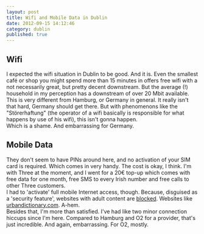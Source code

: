 ```yaml
---
layout: post
title: Wifi and Mobile Data in Dublin
date: 2012-09-15 14:12:46
category: dublin
published: true
---
```



## Wifi
I expected the wifi situation in Dublin to be good. And it is. Even the smallest café or shop you might spend more than 15 minutes in offers free wifi with a not necessarily great, but pretty decent downstream. But the average (!) household in my perception has a downstream of over 20 Mbit available. This is very different from Hamburg, or Germany in general. It really isn't that hard, Germany should get there. But with phenomenons like the "Störerhaftung" (the operator of a wifi basically is responsible for what happens by use of his wifi), this isn't gonna happen.  
Which is a shame. And embarrassing for Germany.

## Mobile Data
They don't seem to have PINs around here, and no activation of your SIM card is required. Which comes in very handy. The cost is okay, I think. I'm with Three at the moment, and I went for a 20€ top-up which comes with free data for one month, free SMS to every Irish number and free calls to other Three customers.  
I had to 'activate' full mobile Internet access, though. Because, disguised as a 'security feature', websites with adult content are [blocked](http://blog.timmschoof.com/images/3.jpg). Websites like [urbandictionary.com](http://www.urbandictionary.com/). A-hem.  
Besides that, I'm more than satisfied. I've had like two minor connection hiccups since I'm here. Compared to Hamburg and O2 for a provider, that's just incredible. And again, embarrassing. For O2, mostly.
